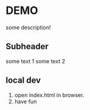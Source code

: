 # DEMO

some description!

## Subheader

some text 1
some text 2

## local dev

1. open index.html in browser.
2. have fun
